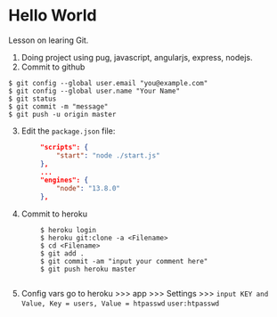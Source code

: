 # Hello World

Lesson on learing Git. 

1. Doing project using pug, javascript, angularjs, express, nodejs.
2. Commit to github
```
$ git config --global user.email "you@example.com"
$ git config --global user.name "Your Name"
$ git status 
$ git commit -m "message"
$ git push -u origin master

```

3. Edit the `package.json` file:

```json
        "scripts": {
            "start": "node ./start.js"
        },
        ...
        "engines": {
            "node": "13.8.0"
        },
```

4. Commit to heroku
```
        $ heroku login
        $ heroku git:clone -a <Filename>
        $ cd <Filename>
        $ git add .
        $ git commit -am "input your comment here"
        $ git push heroku master
        
```

5. Config vars
    go to heroku >>> app >>> Settings >>> 
    `input KEY and Value, Key = users, Value = htpasswd`
    `user:htpasswd`
